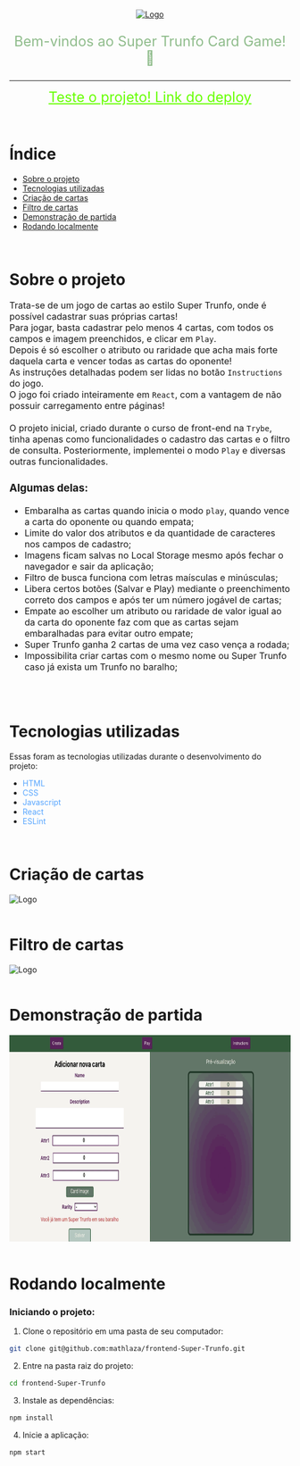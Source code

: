 <!-- PROJECT LOGO -->
<br />
<p align="center">
  <a href="https://frontend-super-trunfo.vercel.app/">
    <img src="overall.gif" alt="Logo" width="700" height="370">
  </a>
  
  <p align="center" style="color:#8FBC8B; font-size:25px">
    Bem-vindos ao Super Trunfo Card Game! 🎲
    <br />
  </p>
</p>

<hr>

<p align="center">
<a href="https://frontend-super-trunfo.vercel.app/" style="color:#66FF00; font-size:25px">
    Teste o projeto! Link do deploy
  </a>
   </p>

<br>

# Índice

* [Sobre o projeto](#sobre-o-projeto)
* [Tecnologias utilizadas](#tecnologias-utilizadas)
* [Criação de cartas](#criação-de-cartas)
* [Filtro de cartas](#filtro-de-cartas)
* [Demonstração de partida](#demonstração-de-partida)
* [Rodando localmente](#rodando-localmente)

<br>

# Sobre o projeto

<div style="font-size:16px">

Trata-se de um jogo de cartas ao estilo Super Trunfo, onde é possível cadastrar suas próprias cartas!
<br>
Para jogar, basta cadastrar pelo menos 4 cartas, com todos os campos e imagem preenchidos, e clicar em `Play`.
<br>
Depois é só escolher o atributo ou raridade que acha mais forte daquela carta e vencer todas as cartas do oponente!
<br>
As instruções detalhadas podem ser lidas no botão `Instructions` do jogo.
<br>
O jogo foi criado inteiramente em `React`, com a vantagem de não possuir carregamento entre páginas!
<br>
<br>
O projeto inicial, criado durante o curso de front-end na `Trybe`, tinha apenas como funcionalidades o cadastro das cartas e o filtro de consulta. Posteriormente, implementei o modo `Play` e diversas outras funcionalidades.

### Algumas delas:
- Embaralha as cartas quando inicia o modo `play`, quando vence a carta do oponente ou quando empata;
- Limite do valor dos atributos e da quantidade de caracteres nos campos de cadastro;
- Imagens ficam salvas no Local Storage mesmo após fechar o navegador e sair da aplicação;
- Filtro de busca funciona com letras maísculas e minúsculas;
- Libera certos botões (Salvar e Play) mediante o preenchimento correto dos campos e após ter um número jogável de cartas;
- Empate ao escolher um atributo ou raridade de valor igual ao da carta do oponente faz com que as cartas sejam embaralhadas para evitar outro empate;
- Super Trunfo ganha 2 cartas de uma vez caso vença a rodada;
- Impossibilita criar cartas com o mesmo nome ou Super Trunfo caso já exista um Trunfo no baralho;

</div>
<br>


<br>

# Tecnologias utilizadas

Essas foram as tecnologias utilizadas durante o desenvolvimento do projeto:

* <span style="color:#58a6ff">HTML</span>
* <span style="color:#58a6ff">CSS</span>
* <span style="color:#58a6ff">Javascript</span>
* <span style="color:#58a6ff">React</span>
* <span style="color:#58a6ff">ESLint</span>

<br>

# Criação de cartas
<img src="creating.gif" alt="Logo" width="700" height="370">
<br>
<br>

# Filtro de cartas
<img src="filters.gif" alt="Logo" width="700" height="370">
<br>
<br>

# Demonstração de partida
<img src="playmode.gif" alt="Logo" width="700" height="370">
<br>
<br>

# Rodando localmente

### Iniciando o projeto:
1. Clone o repositório em uma pasta de seu computador:
```sh
git clone git@github.com:mathlaza/frontend-Super-Trunfo.git
```
2. Entre na pasta raiz do projeto:
```sh
cd frontend-Super-Trunfo
```
3. Instale as dependências:
```sh
npm install
```
4. Inicie a aplicação:
```sh
npm start
```
